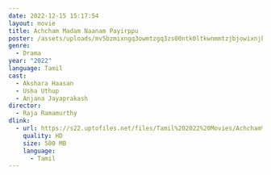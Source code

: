```yaml
---
date: 2022-12-15 15:17:54
layout: movie
title: Achcham Madam Naanam Payirppu
poster: /assets/uploads/mv5bzmixngq3owmtzgq3zs00ntk0ltkwnmmtzjbjowixnjkxnwrjxkeyxkfqcgdeqxvymti1ndeyntm5._v1_.jpg
genre:
  - Drama
year: "2022"
language: Tamil
cast:
  - Akshara Haasan
  - Usha Uthup
  - Anjana Jayaprakash
director:
  - Raja Ramamurthy
dlink:
  - url: https://s22.uptofiles.net/files/Tamil%202022%20Movies/Achcham%20Madam%20Naanam%20Payirppu%20(2022)/Achcham%20Madam%20Naanam%20Payirppu%20(Original)/Achcham%20Madam%20Naanam%20Payirppu%20(640x360)/Achcham%20Madam%20Naanam%20Payirppu%202022%20HD.mp4
    quality: HD
    size: 500 MB
    language:
      - Tamil
---
```

